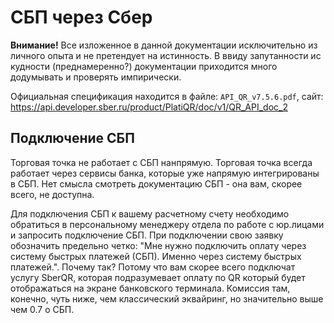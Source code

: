 # СБП через Сбер

**Внимание!** Все изложенное в данной документации исключительно из личного опыта и не претендует на истинность. В ввиду запутанности ис кудности (преднамеренно?) документации приходится много додумывать и проверять импирически.

Официальная спецификация находится в файле: `API_QR_v7.5.6.pdf`, сайт: https://api.developer.sber.ru/product/PlatiQR/doc/v1/QR_API_doc_2

## Подключение СБП

Торговая точка не работает с СБП нанпрямую. Торговая точка всегда работает через сервисы банка, которые уже напрямую интегрированы в СБП. Нет смысла смотреть документацию СБП - она вам, скорее всего, не доступна.

Для подключения СБП к вашему расчетному счету необходимо обратиться в персональному менеджеру отдела по работе с юр.лицами и запросить подключение СБП. При подключении свою заявку обозначить предельно четко: "Мне нужно подключить оплату через систему быстрых платежей (СБП). Именно через систему быстрых платежей.". Почему так? Потому что вам скорее всего подключат услугу SberQR, которая подразумевает оплату по QR который будет отображаться на экране банковского терминала. Комиссия там, конечно, чуть ниже, чем классический эквайринг, но значительно выше чем 0.7 о СБП.
